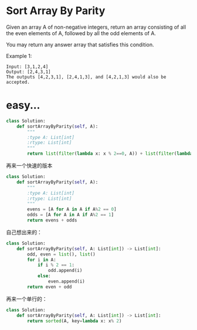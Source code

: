 # Sort Array By Parity

Given an array A of non-negative integers, return an array consisting of all the even elements of A, followed by all the odd elements of A.

You may return any answer array that satisfies this condition.



Example 1:
```
Input: [3,1,2,4]
Output: [2,4,3,1]
The outputs [4,2,3,1], [2,4,1,3], and [4,2,1,3] would also be accepted.
```

# easy...

```python
class Solution:
    def sortArrayByParity(self, A):
        """
        :type A: List[int]
        :rtype: List[int]
        """
        return list(filter(lambda x: x % 2==0, A)) + list(filter(lambda y: y % 2 , A))

```
再来一个快速的版本
```python
class Solution:
    def sortArrayByParity(self, A):
        """
        :type A: List[int]
        :rtype: List[int]
        """
        evens = [A for A in A if A%2 == 0]
        odds = [A for A in A if A%2 == 1]
        return evens + odds

```
自己想出来的：

```python
class Solution:
    def sortArrayByParity(self, A: List[int]) -> List[int]:
        odd, even = list(), list()
        for i in A:
            if i % 2 == 1:
                odd.append(i)
            else:
                even.append(i)
        return even + odd
```
再来一个单行的：

```Python
class Solution:
    def sortArrayByParity(self, A: List[int]) -> List[int]:
        return sorted(A, key=lambda x: x% 2)

```
